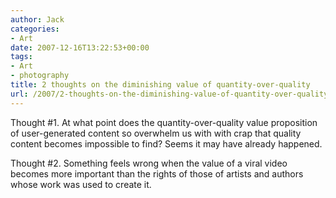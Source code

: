 ```yaml
---
author: Jack
categories:
- Art
date: 2007-12-16T13:22:53+00:00
tags:
- Art
- photography
title: 2 thoughts on the diminishing value of quantity-over-quality
url: /2007/2-thoughts-on-the-diminishing-value-of-quantity-over-quality/
---
```


Thought #1. At what point does the quantity-over-quality value proposition of user-generated content so overwhelm us with with crap that quality content becomes impossible to find? Seems it may have already happened.

Thought #2. Something feels wrong when the value of a viral video becomes more important than the rights of those of artists and authors whose work was used to create it.